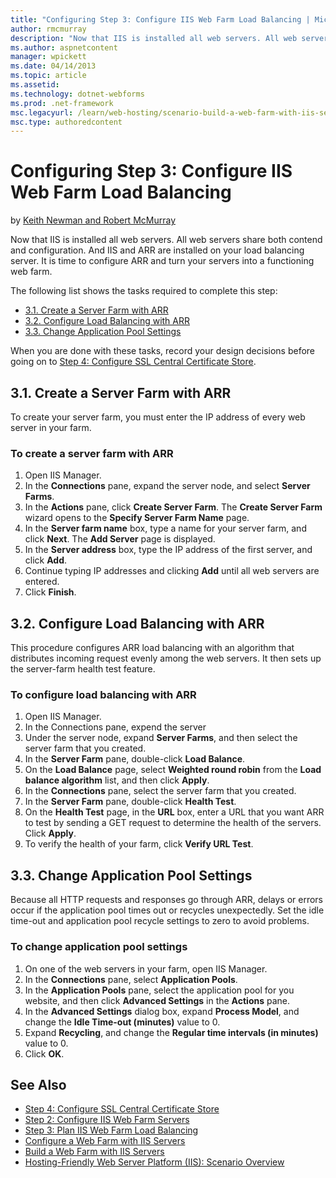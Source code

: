 ```yaml
---
title: "Configuring Step 3: Configure IIS Web Farm Load Balancing | Microsoft Docs"
author: rmcmurray
description: "Now that IIS is installed all web servers. All web servers share both contend and configuration. And IIS and ARR are installed on your load balancing server...."
ms.author: aspnetcontent
manager: wpickett
ms.date: 04/14/2013
ms.topic: article
ms.assetid: 
ms.technology: dotnet-webforms
ms.prod: .net-framework
msc.legacyurl: /learn/web-hosting/scenario-build-a-web-farm-with-iis-servers/configuring-step-3-configure-iis-web-farm-load-balancing
msc.type: authoredcontent
---
```

Configuring Step 3: Configure IIS Web Farm Load Balancing
====================
by [Keith Newman and Robert McMurray](https://github.com/rmcmurray)

Now that IIS is installed all web servers. All web servers share both contend and configuration. And IIS and ARR are installed on your load balancing server. It is time to configure ARR and turn your servers into a functioning web farm.

The following list shows the tasks required to complete this step:

- [3.1. Create a Server Farm with ARR](#31)
- [3.2. Configure Load Balancing with ARR](#32)
- [3.3. Change Application Pool Settings](#33)

When you are done with these tasks, record your design decisions before going on to [Step 4: Configure SSL Central Certificate Store](configuring-step-4-configure-ssl-central-certificate-store.md).

<a id="31"></a>
## 3.1. Create a Server Farm with ARR

To create your server farm, you must enter the IP address of every web server in your farm.

### To create a server farm with ARR

1. Open IIS Manager.
2. In the **Connections** pane, expand the server node, and select **Server Farms**.
3. In the **Actions** pane, click **Create Server Farm**. The **Create Server Farm** wizard opens to the **Specify Server Farm Name** page.
4. In the **Server farm name** box, type a name for your server farm, and click **Next**. The **Add Server** page is displayed.
5. In the **Server address** box, type the IP address of the first server, and click **Add**.
6. Continue typing IP addresses and clicking **Add** until all web servers are entered.
7. Click **Finish**.

<a id="32"></a>
## 3.2. Configure Load Balancing with ARR

This procedure configures ARR load balancing with an algorithm that distributes incoming request evenly among the web servers. It then sets up the server-farm health test feature.

### To configure load balancing with ARR

1. Open IIS Manager.
2. In the Connections pane, expend the server
3. Under the server node, expand **Server Farms**, and then select the server farm that you created.
4. In the **Server Farm** pane, double-click **Load Balance**.
5. On the **Load Balance** page, select **Weighted round robin** from the **Load balance algorithm** list, and then click **Apply**.
6. In the **Connections** pane, select the server farm that you created.
7. In the **Server Farm** pane, double-click **Health Test**.
8. On the **Health Test** page, in the **URL** box, enter a URL that you want ARR to test by sending a GET request to determine the health of the servers. Click **Apply**.
9. To verify the health of your farm, click **Verify URL Test**.

<a id="33"></a>
## 3.3. Change Application Pool Settings

Because all HTTP requests and responses go through ARR, delays or errors occur if the application pool times out or recycles unexpectedly. Set the idle time-out and application pool recycle settings to zero to avoid problems.

### To change application pool settings

1. On one of the web servers in your farm, open IIS Manager.
2. In the **Connections** pane, select **Application Pools**.
3. In the **Application Pools** pane, select the application pool for you website, and then click **Advanced Settings** in the **Actions** pane.
4. In the **Advanced Settings** dialog box, expand **Process Model**, and change the **Idle Time-out (minutes)** value to 0.
5. Expand **Recycling**, and change the **Regular time intervals (in minutes)** value to 0.
6. Click **OK**.

## See Also

- [Step 4: Configure SSL Central Certificate Store](configuring-step-4-configure-ssl-central-certificate-store.md)
- [Step 2: Configure IIS Web Farm Servers](configuring-step-2-configure-iis-web-farm-servers.md)
- [Step 3: Plan IIS Web Farm Load Balancing](planning-step-3-plan-iis-web-farm-load-balancing.md)
- [Configure a Web Farm with IIS Servers](configure-a-web-farm-with-iis-servers.md)
- [Build a Web Farm with IIS Servers](overview-build-a-web-farm-with-iis-servers.md)
- [Hosting-Friendly Web Server Platform (IIS): Scenario Overview](../../get-started/introduction-to-iis/hosting-friendly-web-server-platform-iis-scenario-overview.md)